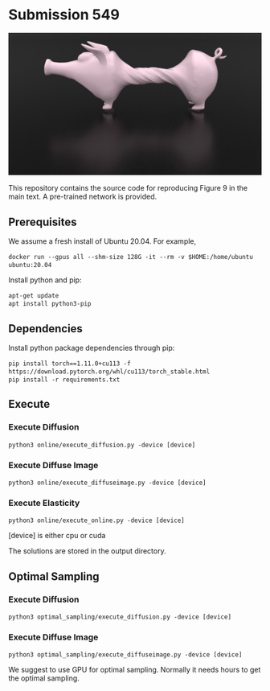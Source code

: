 # Submission 549
<p align="center">
<img src="teaser.png"  width="700"/>
</p>
This repository contains the source code for reproducing Figure 9 in the main text. A pre-trained network is provided.

## Prerequisites
We assume a fresh install of Ubuntu 20.04. For example,

```
docker run --gpus all --shm-size 128G -it --rm -v $HOME:/home/ubuntu ubuntu:20.04
```

Install python and pip:
```
apt-get update
apt install python3-pip
```

## Dependencies
Install python package dependencies through pip:

```
pip install torch==1.11.0+cu113 -f https://download.pytorch.org/whl/cu113/torch_stable.html
pip install -r requirements.txt
```

## Execute
### Execute Diffusion
```
python3 online/execute_diffusion.py -device [device]
```
### Execute Diffuse Image
```
python3 online/execute_diffuseimage.py -device [device]
```
### Execute Elasticity
```
python3 online/execute_online.py -device [device]
```
[device] is either cpu or cuda

The solutions are stored in the output directory.

## Optimal Sampling
### Execute Diffusion
```
python3 optimal_sampling/execute_diffusion.py -device [device]
```
### Execute Diffuse Image
```
python3 optimal_sampling/execute_diffuseimage.py -device [device]
```

We suggest to use GPU for optimal sampling. Normally it needs hours to get the optimal sampling.

